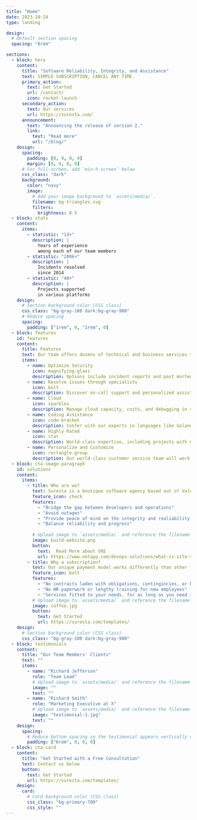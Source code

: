 ```yaml
---
title: "Home"
date: 2023-10-24
type: landing

design:
  # Default section spacing
  spacing: "6rem"

sections:
  - block: hero
    content:
      title: "Software Reliability, Integrity, and Assistance"
      text: SIMPLE SUBSCRIPTION, CANCEL ANY TIME.
      primary_action:
        text: Get Started
        url: /contact/
        icon: rocket-launch
      secondary_action:
        text: Our services
        url: https://suresta.com/
      announcement:
        text: "Announcing the release of version 2."
        link:
          text: "Read more"
          url: "/blog/"
    design:
      spacing:
        padding: [0, 0, 0, 0]
        margin: [0, 0, 0, 0]
      # For full-screen, add `min-h-screen` below
      css_class: "dark"
      background:
        color: "navy"
        image:
          # Add your image background to `assets/media/`.
          filename: bg-triangles.svg
          filters:
            brightness: 0.5
  - block: stats
    content:
      items:
        - statistic: "13+"
          description: |
            Years of experience  
            among each of our team members
        - statistic: "200k+"
          description: |
            Incidents resolved  
            since 2014
        - statistic: "40+"
          description: |
            Projects supported  
            in various platforms
    design:
      # Section background color (CSS class)
      css_class: "bg-gray-100 dark:bg-gray-900"
      # Reduce spacing
      spacing:
        padding: ["1rem", 0, "1rem", 0]
  - block: features
    id: features
    content:
      title: Features
      text: Our team offers dozens of technical and business services to suit your needs 
      items:
        - name: Optimize Security
          icon: magnifying-glass
          description: Options include incident reports and post mortems, as well as tracing, automated monitoring, and other features to mitigate risk, employ proactive measures, and manage your exposure
        - name: Resolve issues through specialists
          icon: bolt
          description: Discover on-call support and personalized assistance, as well as alert systems and observability tools to find and solve problems quickly
        - name: Cloud
          icon: sparkles
          description: Manage cloud capacity, costs, and debugging in services like Azure, Google Cloud, AWS, and Kubernetes
        - name: Coding Assistance
          icon: code-bracket
          description: Confer with our experts in languages like Golang, Python, Typescript, Javascript, Java, and others to troubleshoot and refactor your code
        - name: Highly Rated
          icon: star
          description: World-class expertise, including projects with Goldman Sachs, The European Patent Office, and dozens of other industry leaders
        - name: Personalize and Customize
          icon: rectangle-group
          description: Our world-class customer service team will work with you to find a subscription package that works for you and your needs, no more no less
  - block: cta-image-paragraph
    id: solutions
    content:
      items:
        - title: Who are we?
          text: Suresta is a boutique software agency based out of Valencia, Spain, specializing in site reliability engineering (SRE) for all types of software. The link between development and operations is critical, and we're here to help you build it.
          feature_icon: check
          features:
            - "Bridge the gap between developers and operations"
            - "Avoid outages"
            - "Provide peace of mind on the integrity and realiability of your projects"
            - "Balance reliability and progress"
            
          # Upload image to `assets/media/` and reference the filename here
          image: build-website.png
          button:
            text:  Read More about SRE
            url: https://www.netapp.com/devops-solutions/what-is-site-reliability-engineering/
        - title: Why a subscription?
          text: Our unique payment model works differently than other firms and developers. Rather than the exorbatant fees of a contractor, or the daunting amount of time, training, and paperwork of onboarding an employee, we offer flexibility without sacrificing value
          feature_icon: bolt
          features:
            - "No contracts laden with obligations, contingincies, or high payments"
            - "No HR paperwork or lengthy training for new employees"
            - "Services fitted to your needs, for as long as you need it"
          # Upload image to `assets/media/` and reference the filename here
          image: coffee.jpg
          button:
            text: Get Started
            url: https://suresta.com/templates/
    design:
      # Section background color (CSS class)
      css_class: "bg-gray-100 dark:bg-gray-900"
  - block: testimonials
    content:
      title: "Our Team Members' Clients"
      text: "" 
      items:
        - name: "Richard Jefferson"
          role: "Team Lead"
          # Upload image to `assets/media/` and reference the filename here
          image: ""
          text: ""
        - name: "Richard Smith"
          role: "Marketing Executive at X"
          # Upload image to `assets/media/` and reference the filename here
          image: "testimonial-1.jpg"
          text: ""
    design:
      spacing:
        # Reduce bottom spacing so the testimonial appears vertically centered between sections
        padding: ["6rem", 0, 0, 0]
  - block: cta-card
    content:
      title: "Get Started with a Free Consultation"
      text: Contact us below
      button:
        text: Get Started
        url: https://suresta.com/templates/
    design:
      card:
        # Card background color (CSS class)
        css_class: "bg-primary-700"
        css_style: ""
---
```


